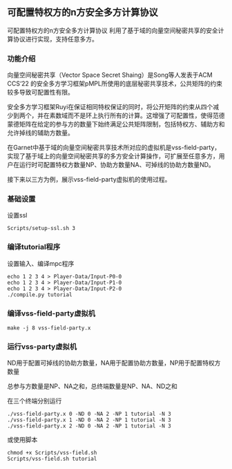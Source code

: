 ## 可配置特权方的n方安全多方计算协议

可配置特权方的n方安全多方计算协议 利用了基于域的向量空间秘密共享的安全计算协议进行实现，支持任意多方。

### 功能介绍

向量空间秘密共享（Vector Space Secret Shaing）是Song等人发表于ACM CCS‘22 的安全多方学习框架pMPL所使用的底层秘密共享技术，公共矩阵的约束较多导致可配置性有限。

安全多方学习框架Ruyi在保证相同特权保证的同时，将公开矩阵的约束从四个减少到两个，并在素数域而不是环上执行所有的计算。这增强了可配置性，使得范德蒙德矩阵在给定的参与方的数量下始终满足公共矩阵限制，包括特权方、辅助方和允许掉线的辅助方数量。

在Garnet中基于域的向量空间秘密共享技术所对应的虚拟机是vss-field-party，实现了基于域上的向量空间秘密共享的多方安全计算操作，可扩展至任意多方，用户在运行时可配置特权方数量NP、协助方数量NA、可掉线的协助方数量ND。

接下来以三方为例，展示vss-field-party虚拟机的使用过程。

### 基础设置

设置ssl

```
Scripts/setup-ssl.sh 3
```

### 编译tutorial程序

设置输入、编译mpc程序

```
echo 1 2 3 4 > Player-Data/Input-P0-0
echo 1 2 3 4 > Player-Data/Input-P1-0
echo 1 2 3 4 > Player-Data/Input-P2-0
./compile.py tutorial
```

### 编译vss-field-party虚拟机

```
make -j 8 vss-field-party.x
```

### 运行vss-party虚拟机

ND用于配置可掉线的协助方数量，NA用于配置协助方数量，NP用于配置特权方数量

总参与方数量是NP、NA之和，总终端数量是NP、NA、ND之和

在三个终端分别运行

```
./vss-field-party.x 0 -ND 0 -NA 2 -NP 1 tutorial -N 3
./vss-field-party.x 1 -ND 0 -NA 2 -NP 1 tutorial -N 3
./vss-field-party.x 2 -ND 0 -NA 2 -NP 1 tutorial -N 3
```

 或使用脚本

```
chmod +x Scripts/vss-field.sh
Scripts/vss-field.sh tutorial
```



